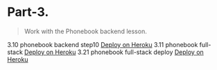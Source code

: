 # Part-3.

> Work with the Phonebook backend lesson. 

3.10 phonebook backend step10 [Deploy on Heroku](https://phonebookherokuapp.herokuapp.com/api/persons)
3.11 phonebook full-stack [Deploy on Heroku](https://phonebookheroku-stage2.herokuapp.com/)
3.21 phonebook full-stack deploy [Deploy on Heroku](https://phonebook-exercise3-21.herokuapp.com/)
